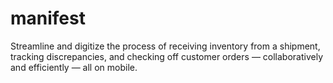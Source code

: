 # manifest
Streamline and digitize the process of receiving inventory from a shipment, tracking discrepancies, and checking off customer orders — collaboratively and efficiently — all on mobile.
